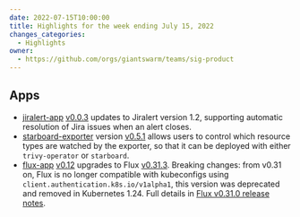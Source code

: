 ```yaml
---
date: 2022-07-15T10:00:00
title: Highlights for the week ending July 15, 2022
changes_categories:
  - Highlights
owner:
  - https://github.com/orgs/giantswarm/teams/sig-product
---
```


## Apps

- [jiralert-app](https://github.com/giantswarm/jiralert-app) [v0.0.3](https://github.com/giantswarm/jiralert-app/blob/main/CHANGELOG.md#003---2022-07-08) updates to Jiralert version 1.2, supporting automatic resolution of Jira issues when an alert closes.
- [starboard-exporter](https://github.com/giantswarm/starboard-exporter) version [v0.5.1](https://github.com/giantswarm/starboard-exporter/blob/main/CHANGELOG.md#051---2022-07-13) allows users to control which resource types are watched by the exporter, so that it can be deployed with either `trivy-operator` or `starboard`.
- [flux-app](https://github.com/giantswarm/flux-app) [v0.12](https://github.com/giantswarm/flux-app/blob/master/CHANGELOG.md#0120---2022-07-13) upgrades to Flux [v0.31.3](https://github.com/fluxcd/flux2/releases/tag/v0.31.3). Breaking changes: from v0.31 on, Flux is no longer compatible with kubeconfigs using `client.authentication.k8s.io/v1alpha1`, this version was deprecated and removed in Kubernetes 1.24. Full details in [Flux v0.31.0 release notes](https://github.com/fluxcd/flux2/releases/tag/v0.31.0).

